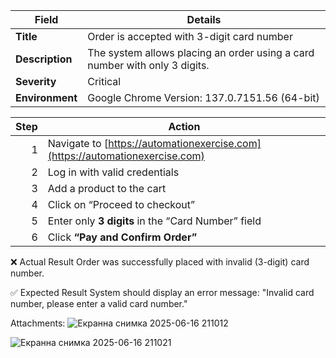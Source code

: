 | **Field**       | **Details**                                                                |
| --------------- | -------------------------------------------------------------------------- |
| **Title**       | Order is accepted with 3-digit card number                                 |
| **Description** | The system allows placing an order using a card number with only 3 digits. |
| **Severity**    | Critical                                                                   |
| **Environment** | Google Chrome Version: 137.0.7151.56 (64-bit)                              |


| **Step** | **Action**                                                                   |
| -------: | ---------------------------------------------------------------------------- |
|        1 | Navigate to [https://automationexercise.com](https://automationexercise.com) |
|        2 | Log in with valid credentials                                                |
|        3 | Add a product to the cart                                                    |
|        4 | Click on “Proceed to checkout”                                               |
|        5 | Enter only **3 digits** in the “Card Number” field                           |
|        6 | Click **“Pay and Confirm Order”**                                            |



❌ Actual Result
Order was successfully placed with invalid (3-digit) card number.

✅ Expected Result
System should display an error message:
"Invalid card number, please enter a valid card number."

Attachments:
![Екранна снимка 2025-06-16 211012](https://github.com/user-attachments/assets/60cf8ba4-397c-4e80-816c-240c9daab47d)

![Екранна снимка 2025-06-16 211021](https://github.com/user-attachments/assets/64100d1f-6135-4a8e-8479-9375e387fc24)

